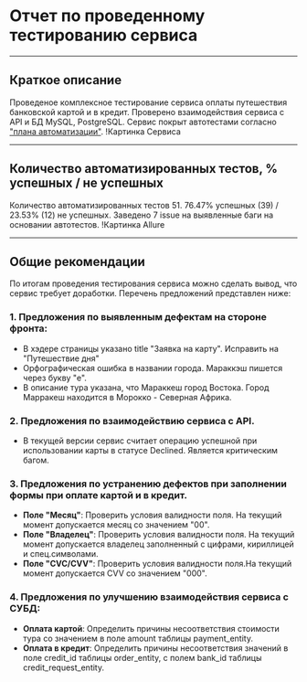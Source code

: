 # Отчет по проведенному тестированию сервиса
***        
## **Краткое описание**
Проведеное комплексное тестирование сервиса оплаты путешествия банковской картой и в кредит. 
Проверено взаимодействия сервиса с API и БД MySQL, PostgreSQL. Сервис покрыт автотестами согласно ["плана автоматизации"](../document/Plan.md).
!Картинка Сервиса
***         
## **Количество автоматизированных тестов, % успешных / не успешных**
Количество автоматизированных тестов 51.
76.47% успешных (39) / 23.53% (12) не успешных.
Заведено 7 issue на выявленные баги на основании автотестов.
!Картинка Allure
***            
## **Общие рекомендации**
По итогам проведения тестирования сервиса можно сделать вывод, что сервис требует доработки. Перечень предложений представлен ниже:
### 1. Предложения по выявленным дефектам на стороне фронта:
* В хэдере страницы указано title "Заявка на карту". Исправить на "Путешествие дня"
* Орфографическая ошибка в названии города. Мараккэш пишется через букву "е".
* В описание тура указана, что Мараккеш город Востока. Город Марракеш находится в Морокко - Северная Африка.
### 2. Предложения по взаимодействию сервиса с API.
* В текущей версии сервис считает операцию успешной при использовании карты в статусе Declined. Является критическим багом.
### 3. Предложения по устранению дефектов при заполнении формы при оплате картой и в кредит.
* **Поле "Месяц"**: Проверить условия валидности поля. На текущий момент допускается месяц со значением "00".
* **Поле "Владелец"**: Проверить условия валидности поля. На текущий момент допускается владелец заполненный с  цифрами, кириллицей и спец.символами.
* **Поле "CVC/CVV"**: Проверить условия валидности поля.На текущий момент допускается CVV со значением "000".
### 4. Предложения по улучшению взаимодействия сервиса с СУБД:
* **Оплата картой**: Определить причины несоответствия стоимости тура со значением в поле amount таблицы payment_entity.
* **Оплата в кредит**: Определить причины несоответствия значений в поле credit_id таблицы order_entity, с полем bank_id 
таблицы credit_request_entity.   
